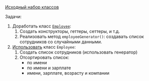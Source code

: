 [Исходный набор классов](https://github.com/jjd-ifmo/lessons/tree/master/src/ru/ifmo/base/lesson14/hw)

Задачи:

1. Доработать класс [`Employee`](Employee.java):
    1. Создать конструкторы, геттеры, сеттеры, и т.д.
    2. Реализовать метод `employeeGenerator()`: создавать список сотрудников со случайными данными.
2. [Использовать](EmployeesTask.java) класс `Employee`:
    1. Создать список сотрудников (использовать генератор)
    2. Отсортировать список: 
        - по имени
        - по имени и зарплате
        - имени, зарплате, возрасту и компании